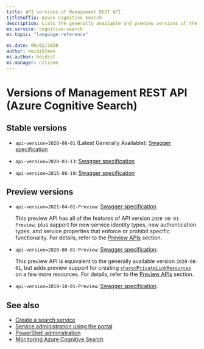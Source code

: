 ```yaml
---
title: API versions of Management REST API 
titleSuffix: Azure Cognitive Search
description: Lists the generally available and preview versions of the management REST APIs for Azure Cognitive Search.
ms.service: cognitive-search
ms.topic: "language-reference"

ms.date: 09/01/2020
author: HeidiSteen
ms.author: heidist
ms.manager: nitinme
---
```


# Versions of Management REST API (Azure Cognitive Search)

## Stable versions

+ `api-version=2020-08-01` (Latest Generally Available): [Swagger specification](https://github.com/Azure/azure-rest-api-specs/tree/master/specification/search/resource-manager/Microsoft.Search/stable/2020-08-01)

+ `api-version=2020-03-13`: [Swagger specification](https://github.com/Azure/azure-rest-api-specs/tree/master/specification/search/resource-manager/Microsoft.Search/stable/2020-03-13)

+ `api-version=2015-08-19`: [Swagger specification](https://github.com/Azure/azure-rest-api-specs/tree/master/specification/search/resource-manager/Microsoft.Search/stable/2015-08-19)

## Preview versions

+ `api-version=2021-04-01-Preview`: [Swagger specification](https://github.com/Azure/azure-rest-api-specs/tree/master/specification/search/resource-manager/Microsoft.Search/preview/2021-04-01-preview)

  This preview API has all of the features of API version `2020-08-01-Preview`, plus support for new service identity types, new authentication types, and service properties that enforce or prohibit specific functionality. For details, refer to the [Preview APIs](index-preview.md) section.

+ `api-version=2020-08-01-Preview`: [Swagger specification](https://github.com/Azure/azure-rest-api-specs/tree/master/specification/search/resource-manager/Microsoft.Search/preview/2020-08-01-preview).

  This preview API is equivalent to the generally available version `2020-08-01`, but adds preview support for creating [`sharedPrivateLinkResources`](https://docs.microsoft.com/rest/api/searchmanagement/sharedprivatelinkresources) on a few more resources.  For details, refer to the [Preview APIs](index-preview.md) section.

+ `api-version=2019-10-01-Preview`: [Swagger specification](https://github.com/Azure/azure-rest-api-specs/tree/master/specification/search/resource-manager/Microsoft.Search/preview/2019-10-01-preview).

## See also

+ [Create a search service](https://docs.microsoft.com/azure/search/search-create-service-portal)
+ [Service administration using the portal](https://docs.microsoft.com/azure/search/search-manage)
+ [PowerShell administration](https://docs.microsoft.com/azure/search/search-manage-powershell)
+ [Monitoring Azure Cognitive Search](https://docs.microsoft.com/azure/search/search-monitor-usage)
